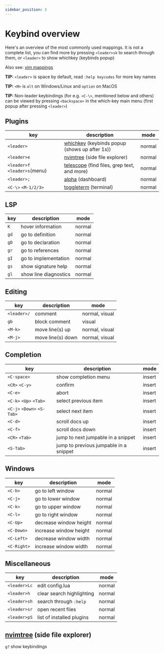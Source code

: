 ```yaml
---
sidebar_position: 3
---
```


# Keybind overview

Here's an overview of the most commonly used mappings.
It is not a complete list, you can find more by pressing `<leader>sk` to search through them,
or `<leader>` to show whichkey (keybinds popup)

Also see:
[vim mappings](https://devhints.io/vim)

**TIP:** `<leader>` is space by default, read `:help keycodes` for more key names

**TIP:** `<M>` is `alt` on Windows/Linux and `option` on MacOS

**TIP:** Non-leader keybindings (for e.g. `<C-\>`, mentioned below and others) can be viewed
by pressing `<backspace>` in the which-key main menu (first popup after pressing `<leader>`)

## Plugins

| key                           | description                                                                                     | mode   |
| ----------------------------- | ----------------------------------------------------------------------------------------------- | ------ |
| `<leader>`                    | [whichkey](https://github.com/folke/which-key.nvim) (keybinds popup (shows up after 1s))        | normal |
| `<leader>e`                   | [nvimtree](https://github.com/nvim-tree/nvim-tree.lua) (side file explorer)                     | normal |
| `<leader>f` `<leader>s`(menu) | [telescope](https://github.com/nvim-telescope/telescope.nvim) (find files, grep text, and more) | normal |
| `<leader>;`                   | [alpha](https://github.com/goolord/alpha-nvim) (dashboard)                                      | normal |
| `<C-\>` `<M-1/2/3>`           | [toggleterm](https://github.com/akinsho/toggleterm.nvim) (terminal)                             | normal |

## LSP

| key  | description           | mode   |
| ---- | --------------------- | ------ |
| `K`  | hover information     | normal |
| `gd` | go to definition      | normal |
| `gD` | go to declaration     | normal |
| `gr` | go to references      | normal |
| `gI` | go to implementation  | normal |
| `gs` | show signature help   | normal |
| `gl` | show line diagnostics | normal |

## Editing

| key         | description       | mode           |
| ----------- | ----------------- | -------------- |
| `<leader>/` | comment           | normal, visual |
| `gb`        | block comment     | visual         |
| `<M-k>`     | move line(s) up   | normal, visual |
| `<M-j>`     | move line(s) down | normal, visual |

## Completion

| key                        | description                            | mode   |
| -------------------------- | -------------------------------------- | ------ |
| `<C-space>`                | show completion menu                   | insert |
| `<CR>` `<C-y>`             | confirm                                | insert |
| `<C-e>`                    | abort                                  | insert |
| `<C-k>` `<Up>` `<Tab>`     | select previous item                   | insert |
| `<C-j>` `<Down>` `<S-Tab>` | select next item                       | insert |
| `<C-d>`                    | scroll docs up                         | insert |
| `<C-f>`                    | scroll docs down                       | insert |
| `<CR>` `<Tab>`             | jump to next jumpable in a snippet     | insert |
| `<S-Tab>`                  | jump to previous jumpable in a snippet | insert |

## Windows

| key         | description            | mode   |
| ----------- | ---------------------- | ------ |
| `<C-h>`     | go to left window      | normal |
| `<C-j>`     | go to lower window     | normal |
| `<C-k>`     | go to upper window     | normal |
| `<C-l>`     | go to right window     | normal |
| `<C-Up>`    | decrease window height | normal |
| `<C-Down>`  | increase window height | normal |
| `<C-Left>`  | decrease window width  | normal |
| `<C-Right>` | increase window width  | normal |

## Miscellaneous

| key          | description               | mode   |
| ------------ | ------------------------- | ------ |
| `<leader>Lc` | edit config.lua           | normal |
| `<leader>h`  | clear search highlighting | normal |
| `<leader>sh` | search through `:help`    | normal |
| `<leader>sr` | open recent files         | normal |
| `<leader>pS` | list of installed plugins | normal |

## [nvimtree](https://github.com/nvim-tree/nvim-tree.lua) (side file explorer)

`g?` show keybindings
